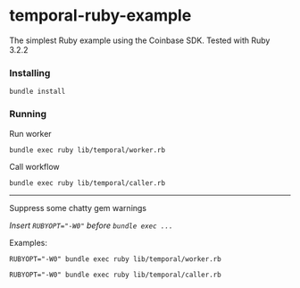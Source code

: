 # temporal-ruby-example
The simplest Ruby example using the Coinbase SDK. Tested with Ruby 3.2.2

### Installing

```bundle install```

### Running

Run worker
```
bundle exec ruby lib/temporal/worker.rb
```

Call workflow
```
bundle exec ruby lib/temporal/caller.rb
```

---

Suppress some chatty gem warnings

_Insert `RUBYOPT="-W0"` before `bundle exec ...`_

Examples:

```
RUBYOPT="-W0" bundle exec ruby lib/temporal/worker.rb

RUBYOPT="-W0" bundle exec ruby lib/temporal/caller.rb
```
